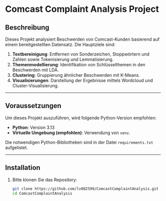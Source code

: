 # Comcast Complaint Analysis Project

## Beschreibung

Dieses Projekt analysiert Beschwerden von Comcast-Kunden basierend auf einem bereitgestellten Datensatz. Die Hauptziele sind:
1. **Textbereinigung**: Entfernen von Sonderzeichen, Stoppwörtern und Zahlen sowie Tokenisierung und Lemmatisierung.
2. **Themenmodellierung**: Identifikation von Schlüsselthemen in den Beschwerden mit LDA.
3. **Clustering**: Gruppierung ähnlicher Beschwerden mit K-Means.
4. **Visualisierungen**: Darstellung der Ergebnisse mittels Wordcloud und Cluster-Visualisierung.

---

## Voraussetzungen

Um dieses Projekt auszuführen, wird folgende Python-Version empfohlen:
- **Python**: Version 3.13
- **Virtuelle Umgebung (empfohlen)**: Verwendung von `venv`.

Die notwendigen Python-Bibliotheken sind in der Datei `requirements.txt` aufgelistet.

---

## Installation

1. Bitte klonen Sie das Repository:
   ```bash
   git clone https://github.com/lv082599/ComcastComplaintAnalysis.git
   cd ComcastComplaintAnalysis
